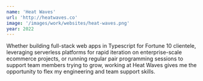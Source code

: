 ```yaml
---
name: 'Heat Waves'
url: 'http://heatwaves.co'
image: '/images/work/websites/heat-waves.png'
year: 2022
---
```

Whether building full-stack web apps in Typescript for Fortune 10 clientele, leveraging serverless platforms for rapid iteration on enterprise-scale ecommerce projects, or running regular pair programming sessions to support team members trying to grow, working at Heat Waves gives me the opportunity to flex my engineering and team support skills. 
